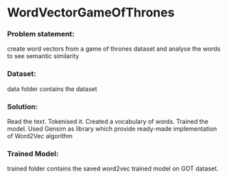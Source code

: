 # WordVectorGameOfThrones


### Problem statement: 
create word vectors from a game of thrones dataset and analyse the words to see semantic similarity

### Dataset: 
data folder contains the dataset

### Solution: 
Read the text. Tokenised it. Created a vocabulary of words. Trained the model. Used Gensim as library which provide ready-made
implementation of Word2Vec algorithm

### Trained Model: 
trained folder contains the saved word2vec trained model on GOT dataset.
